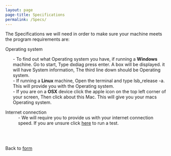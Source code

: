 ```yaml
---
layout: page
page-title: Specifications
permalink: /Specs/
---
```


The Specifications we will need in order to make sure your machine meets the program requirements are:

<dl>
<dt> Operating system </dt>
<ul style="list-style-type:none">
<li>- To find out what Operating system you have, if running a <b>Windows</b> machine. Go to start, Type dxdiag press enter. A box will be displayed. it will have System information, The third line down should be Operating system. 
<li>- If running a <b>Linux</b> machine, Open the terminal and type lsb_release -a. This will provide you with the Operating system.</li>
<li>- If you are on a <b>OSX</b> device click the apple icon on the top left corner of your screen, Then click about this Mac. This will give you your macs Operating system.</li>
</ul>
<dt> Internet connection </dt>
<dd>- We will require you to provide us with your internet connection speed. If you are unsure click <a href="http://www.speedtest.net/" target="_blank">here</a> to run a test.
</dl>
<br>
<br>

Back to <a href="www.datapipline.com.au">form</a>
